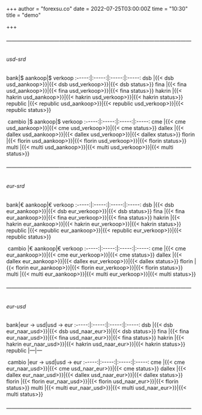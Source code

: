 +++
author = "forexsu.co"
date = 2022-07-25T03:00:00Z
time = "10:30"
title = "demo"

+++
###### ———————————————————————————————————
###### usd-srd
bank|$ aankoop|$ verkoop
:-----:|:-----:|:-----:|:-----:
dsb |{{< dsb usd_aankoop>}}|{{< dsb usd_verkoop>}}|{{< dsb status>}}
fina |{{< fina usd_aankoop>}}|{{< fina usd_verkoop>}}|{{< fina status>}}
hakrin |{{< hakrin usd_aankoop>}}|{{< hakrin usd_verkoop>}}|{{< hakrin status>}}
republic |{{< republic usd_aankoop>}}|{{< republic usd_verkoop>}}|{{< republic status>}}

&nbsp;cambio&nbsp;|$ aankoop|$ verkoop
:-----:|:-----:|:-----:|:-----:
cme |{{< cme usd_aankoop>}}|{{< cme usd_verkoop>}}|{{< cme status>}}
dallex |{{< dallex usd_aankoop>}}|{{< dallex usd_verkoop>}}|{{< dallex status>}}
florin |{{< florin usd_aankoop>}}|{{< florin usd_verkoop>}}|{{< florin status>}}
multi |{{< multi usd_aankoop>}}|{{< multi usd_verkoop>}}|{{< multi status>}}

###### ———————————————————————————————————
###### eur-srd
bank|€ aankoop|€ verkoop
:-----:|:-----:|:-----:|:-----:
dsb |{{< dsb eur_aankoop>}}|{{< dsb eur_verkoop>}}|{{< dsb status>}}
fina |{{< fina eur_aankoop>}}|{{< fina eur_verkoop>}}|{{< fina status>}}
hakrin |{{< hakrin eur_aankoop>}}|{{< hakrin eur_verkoop>}}|{{< hakrin status>}}
republic |{{< republic eur_aankoop>}}|{{< republic eur_verkoop>}}|{{< republic status>}}

&nbsp;cambio&nbsp;|€ aankoop|€ verkoop
:-----:|:-----:|:-----:|:-----:
cme |{{< cme eur_aankoop>}}|{{< cme eur_verkoop>}}|{{< cme status>}}
dallex |{{< dallex eur_aankoop>}}|{{< dallex eur_verkoop>}}|{{< dallex status>}}
florin |{{< florin eur_aankoop>}}|{{< florin eur_verkoop>}}|{{< florin status>}}
multi |{{< multi eur_aankoop>}}|{{< multi eur_verkoop>}}|{{< multi status>}}

###### ———————————————————————————————————
###### eur-usd
bank|eur → usd|usd → eur
:-----:|:-----:|:-----:|:-----:
dsb |{{< dsb eur_naar_usd>}}|{{< dsb usd_naar_eur>}}|{{< dsb status>}}
fina |{{< fina eur_naar_usd>}}|{{< fina usd_naar_eur>}}|{{< fina status>}}
hakrin |{{< hakrin eur_naar_usd>}}|{{< hakrin usd_naar_eur>}}|{{< hakrin status>}}
republic  |—|—

&nbsp;cambio&nbsp;|eur → usd|usd → eur
:-----:|:-----:|:-----:|:-----:
cme |{{< cme eur_naar_usd>}}|{{< cme usd_naar_eur>}}|{{< cme status>}}
dallex |{{< dallex eur_naar_usd>}}|{{< dallex usd_naar_eur>}}|{{< dallex status>}}
florin |{{< florin eur_naar_usd>}}|{{< florin usd_naar_eur>}}|{{< florin status>}}
multi |{{< multi eur_naar_usd>}}|{{< multi usd_naar_eur>}}|{{< multi status>}}
###### ———————————————————————————————————

